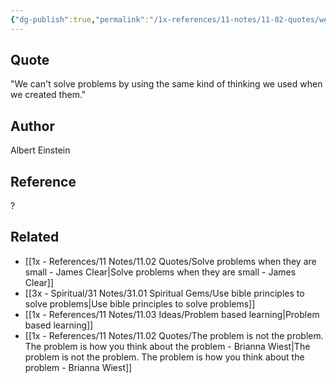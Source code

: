```yaml
---
{"dg-publish":true,"permalink":"/1x-references/11-notes/11-02-quotes/we-can-t-solve-problems-by-using-the-same-kind-of-thinking-we-used-when-we-created-them-albert-einstein/","title":"We can't solve problems by using the same kind of thinking we used when we created them - Albert Einstein","created":"2023-09-25T21:17:14.000+03:00","updated":"2024-02-14T20:18:36.519+03:00"}
---
```



## Quote
"We can't solve problems by using the same kind of thinking we used when we created them."


## Author
Albert Einstein

## Reference
?

## Related
- [[1x - References/11 Notes/11.02 Quotes/Solve problems when they are small - James Clear\|Solve problems when they are small - James Clear]]
- [[3x - Spiritual/31 Notes/31.01 Spiritual Gems/Use bible principles to solve problems\|Use bible principles to solve problems]]
- [[1x - References/11 Notes/11.03 Ideas/Problem based learning\|Problem based learning]]
- [[1x - References/11 Notes/11.02 Quotes/The problem is not the problem. The problem is how you think about the problem - Brianna Wiest\|The problem is not the problem. The problem is how you think about the problem - Brianna Wiest]]